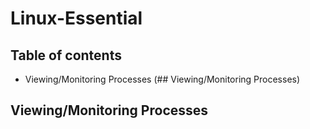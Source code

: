 # Linux-Essential

## Table of contents
* Viewing/Monitoring Processes (## Viewing/Monitoring Processes)

## Viewing/Monitoring Processes
